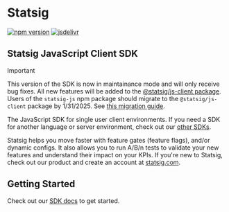 # Statsig

[![npm version](https://badge.fury.io/js/statsig-js.svg)](https://badge.fury.io/js/statsig-js)
[![jsdelivr](https://data.jsdelivr.com/v1/package/npm/statsig-js/badge)](https://www.jsdelivr.com/package/npm/statsig-js)

## Statsig JavaScript Client SDK

> [!IMPORTANT]
> This version of the SDK is now in maintainance mode and will only receive bug fixes.
> All new features will be added to the [@statsig/js-client package](https://github.com/statsig-io/js-client-monorepo).
> Users of the `statsig-js` npm package should migrate to the `@statsig/js-client` package by 1/31/2025.  See [this migration guide](https://docs.statsig.com/client/javascript-sdk/migrating-from-statsig-js?ref=gh_js).

The JavaScript SDK for single user client environments. If you need a SDK for another language or server environment, check out our [other SDKs](https://docs.statsig.com/#sdks?ref=gh_js).

Statsig helps you move faster with feature gates (feature flags), and/or dynamic configs. It also allows you to run A/B/n tests to validate your new features and understand their impact on your KPIs. If you're new to Statsig, check out our product and create an account at [statsig.com](https://www.statsig.com?ref=gh_js).

## Getting Started
Check out our [SDK docs](https://docs.statsig.com/client/jsClientSDK?ref=gh_js) to get started.
